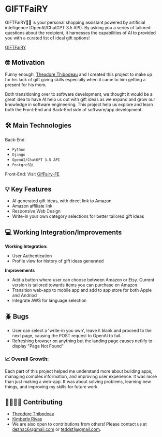 # GIFTFaiRY
GIFTFaiRY🧚🏻 is your personal shopping assistant powered by artificial intelligence (OpenAI/ChatGPT 3.5 API). By asking you a series of tailored questions about the recipient, it harnesses the capabilities of AI to provided you with a curated list of ideal gift options! 

[GIFTFaiRY](https://giftfairy.netlify.app/)



## 🤓 Motivation
Funny enough, [Theodore Thibodeau](https://github.com/TheoThibodeau) and I created this project to make up for his lack of gift giving skills especially when it came to him getting a present for his mom. 

Both transitioning over to software development, we thought it would be a great idea to have AI help us out with gift ideas as we expand and grow our knowledge in software engineering. This project help us explore and learn both the Front-End and Back-End side of software/app development. 

## 🛠️ Main Technologies
Back-End: 
  - `Python`
  - `Django`
  - `OpenAI/ChatGPT 3.5 API`
  - `PostgreSQL`
  
Front-End: Visit [GifFairy-FE](https://github.com/kekedezha/GiftFairy-FE/blob/main/README.md)

## 💡 Key Features
- AI generated gift ideas, with direct link to Amazon
- Amazon affiliate link
- Responsive Web Design
- Write-in your own category selections for better tailored gift ideas 

## 💻 Working Integration/Improvements

**Working Integration:**
  - User Authentication 
  - Profile view for history of gift ideas generated

**Improvements**
  - Add a button where user can choose between Amazon or Etsy. Current version is tailored towards items you can purchase on Amazon
  - Transition web-app to mobile app and add to app store for both Apple and Andriod
  - Integrate AWS for language selection
## 🪲 Bugs

- User can select a 'write-in you own', leave it blank and proceed to the next page, causing the POST request to OpenAI to fail.
- Refreshing browser on anything but the landing page causes netlify to display "Page Not Found"

### 📈 Overall Growth:

Each part of this project helped me understand more about building apps, managing complex information, and improving user experience. It was more than just making a web-app. It was about solving problems, learning new things, and improving my skills for future work.

## 🫱🏼‍🫲🏽 Contributing 
- [Theodore Thibodeau](https://github.com/TheoThibodeau)
- [Kimberly Rivas](https://github.com/rivkj)
- We are also open to contributions from others! Please contact us at [dezhac6@gmail.com](mailto:dezha6@gmail.com) or [teddst1@gmail.com](mailto:teddst1@gmail.com).
